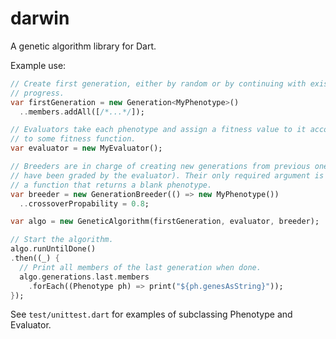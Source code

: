 darwin
======

A genetic algorithm library for Dart. 

Example use:

```dart
// Create first generation, either by random or by continuing with existing
// progress.
var firstGeneration = new Generation<MyPhenotype>()
  ..members.addAll([/*...*/]);

// Evaluators take each phenotype and assign a fitness value to it according
// to some fitness function.
var evaluator = new MyEvaluator();

// Breeders are in charge of creating new generations from previous ones (that
// have been graded by the evaluator). Their only required argument is
// a function that returns a blank phenotype.
var breeder = new GenerationBreeder(() => new MyPhenotype())
  ..crossoverPropability = 0.8;

var algo = new GeneticAlgorithm(firstGeneration, evaluator, breeder);

// Start the algorithm.
algo.runUntilDone()
.then((_) {
  // Print all members of the last generation when done.
  algo.generations.last.members
    .forEach((Phenotype ph) => print("${ph.genesAsString}"));
});
```

See `test/unittest.dart` for examples of subclassing Phenotype and Evaluator.